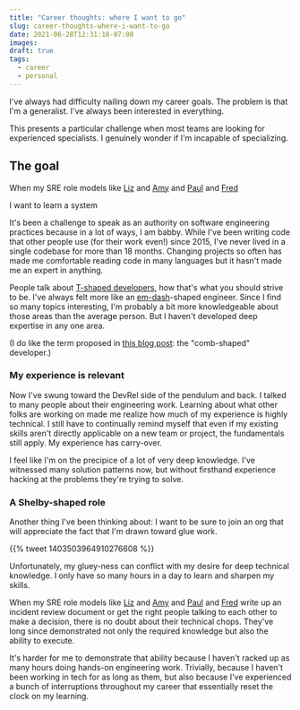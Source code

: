 ```yaml
---
title: "Career thoughts: where I want to go"
slug: career-thoughts-where-i-want-to-go
date: 2021-06-28T12:31:18-07:00
images:
draft: true
tags:
  - career
  - personal
---
```




<!-- more -->

I've always had difficulty nailing down my career goals.
The problem is that I'm a generalist.
I've always been interested in everything.

This presents a particular challenge
when most teams are looking for experienced specialists.
I genuinely wonder if I'm incapable of specializing.

## The goal

When my SRE role models like
[Liz](https://twitter.com/lizthegrey) and
[Amy](https://twitter.com/MissAmyTobey) and
[Paul](https://twitter.com/paulosman) and
[Fred](https://twitter.com/mononqc)


I want to learn a system

It's been a challenge to speak as an authority on software engineering practices
because in a lot of ways, I am babby.
While I've been writing code that other people use (for their work even!) since 2015,
I've never lived in a single codebase for more than 18 months.
Changing projects so often has made me comfortable reading code in many languages
but it hasn't made me an expert in anything.

People talk about [T-shaped developers](https://en.wikipedia.org/wiki/T-shaped_skills),
how that's what you should strive to be.
I've always felt more like an [em-dash](https://www.grammarly.com/blog/why-you-should-love-the-em-dash/)-shaped engineer.
Since I find so many topics interesting,
I'm probably a bit more knowledgeable about those areas than the average person.
But I haven't developed deep expertise in any one area.

(I do like the term proposed in
[this blog post](https://killalldefects.com/2020/02/22/specializing-vs-generalizing-careers/):
the "comb-shaped" developer.)

### My experience is relevant

Now I've swung toward the DevRel side of the pendulum and back.
I talked to many people about their engineering work.
Learning about what other folks are working on made me realize
how much of my experience is highly technical.
I still have to continually remind myself that even if my existing skills
aren't directly applicable on a new team or project,
the fundamentals still apply.
My experience has carry-over.

I feel like I'm on the precipice of a lot of very deep knowledge.
I've witnessed many solution patterns now, but without firsthand experience
hacking at the problems they're trying to solve.

### A Shelby-shaped role

Another thing I've been thinking about:
I want to be sure to join an org that will appreciate
the fact that I'm drawn toward glue work.

<!-- all-in-one glue -->
{{% tweet 1403503964910276608 %}}

Unfortunately, my gluey-ness can conflict with my desire
for deep technical knowledge.
I only have so many hours in a day to learn and sharpen my skills.

When my SRE role models like
[Liz](https://twitter.com/lizthegrey) and
[Amy](https://twitter.com/MissAmyTobey) and
[Paul](https://twitter.com/paulosman) and
[Fred](https://twitter.com/mononqc)
write up an incident review document
or get the right people talking to each other to make a decision,
there is no doubt about their technical chops.
They've long since demonstrated not only the required knowledge
but also the ability to execute.

It's harder for me to demonstrate that ability
because I haven't racked up as many hours doing hands-on engineering work.
Trivially, because I haven't been working in tech for as long as them,
but also because I've experienced a bunch of interruptions throughout my career
that essentially reset the clock on my learning.

